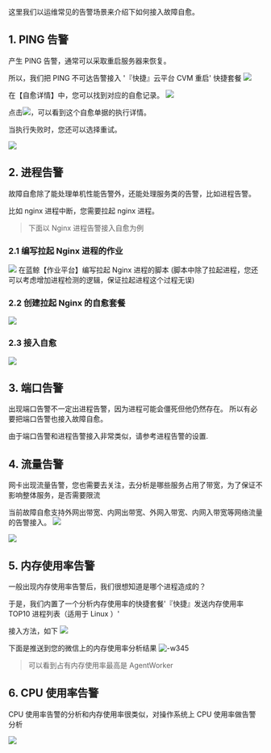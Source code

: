 
这里我们以运维常见的告警场景来介绍下如何接入故障自愈。

## 1. PING 告警
产生 PING 告警，通常可以采取重启服务器来恢复。

所以，我们把 PING 不可达告警接入 '『快捷』云平台 CVM 重启' 快捷套餐
![](http://imgcache.tcecqpoc.fsphere.cn/image/mc.qcloudimg.com/static/img/8a43e97cfc6b807d744deaa57d2f0b6a/14955064369949.jpg)

在【自愈详情】中，您可以找到对应的自愈记录。
![](http://imgcache.tcecqpoc.fsphere.cn/image/mc.qcloudimg.com/static/img/262cf8fdafee5f3e41be278e914640ed/14955066069489.jpg)

点击![](http://imgcache.tcecqpoc.fsphere.cn/image/mc.qcloudimg.com/static/img/fdab933ea1b4470756182a16fe4a3793/14955069261567.jpg)，可以看到这个自愈单据的执行详情。

当执行失败时，您还可以选择重试。

![](http://imgcache.tcecqpoc.fsphere.cn/image/mc.qcloudimg.com/static/img/64ed497358db7fdf9d2bd011fcc09f8d/14955066257255.jpg)
    
## 2. 进程告警 #
故障自愈除了能处理单机性能告警外，还能处理服务类的告警，比如进程告警。

比如 nginx 进程中断，您需要拉起 nginx 进程。

> 下面以 Nginx 进程告警接入自愈为例

### 2.1 编写拉起 Nginx 进程的作业 ##
![](http://imgcache.tcecqpoc.fsphere.cn/image/mc.qcloudimg.com/static/img/5fd5977c4d85e50fa02c3361a9c9eafd/14955087013221.jpg)
在蓝鲸【作业平台】编写拉起 Nginx 进程的脚本
(脚本中除了拉起进程，您还可以考虑增加进程检测的逻辑，保证拉起进程这个过程无误)

### 2.2 创建拉起 Nginx 的自愈套餐 ##
![](http://imgcache.tcecqpoc.fsphere.cn/image/mc.qcloudimg.com/static/img/59cf21b5cd80e5d624292be0968ee22c/14955086379695.jpg)

### 2.3 接入自愈 ##
![](http://imgcache.tcecqpoc.fsphere.cn/image/mc.qcloudimg.com/static/img/2bf4e8a4906c230191b25ebf5f4ed3a5/14955317848864.jpg)


## 3. 端口告警 #
出现端口告警不一定出进程告警，因为进程可能会僵死但他仍然存在。
所以有必要把端口告警也接入故障自愈。

由于端口告警和进程告警接入非常类似，请参考进程告警的设置.

## 4. 流量告警 #
网卡出现流量告警，您也需要去关注，去分析是哪些服务占用了带宽，为了保证不影响整体服务，是否需要限流

当前故障自愈支持外网出带宽、内网出带宽、外网入带宽、内网入带宽等网络流量的告警接入。
![](http://imgcache.tcecqpoc.fsphere.cn/image/mc.qcloudimg.com/static/img/1c59476c357d4be696087ae25b28e3f3/14955129158481.jpg)

![](http://imgcache.tcecqpoc.fsphere.cn/image/mc.qcloudimg.com/static/img/1b4092cec3bd618b21b5b6b7f1c5157c/14955127999644.jpg)

## 5. 内存使用率告警 #
一般出现内存使用率告警后，我们很想知道是哪个进程造成的？

于是，我们内置了一个分析内存使用率的快捷套餐'『快捷』发送内存使用率 TOP10 进程列表（适用于 Linux ）'

接入方法，如下
![](http://imgcache.tcecqpoc.fsphere.cn/image/mc.qcloudimg.com/static/img/de5979e867995993f4391c8e12b5b618/14955213210764.jpg)

下面是推送到您的微信上的内存使用率分析结果
![-w345](http://imgcache.tcecqpoc.fsphere.cn/image/mc.qcloudimg.com/static/img/b81dea3ba8d06ee53be68acd12e23612/14955212081726.jpg)

> 可以看到占有内存使用率最高是 AgentWorker

## 6. CPU 使用率告警 #
CPU 使用率告警的分析和内存使用率很类似，对操作系统上 CPU 使用率做告警分析

![](http://imgcache.tcecqpoc.fsphere.cn/image/mc.qcloudimg.com/static/img/26ecca4dbfdecaef9b2b7d2cc89fa168/14955224685893.jpg)








